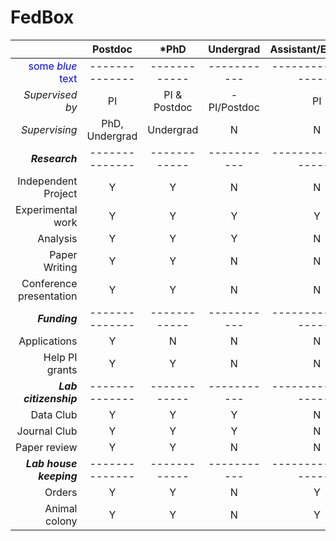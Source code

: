 # FedBox

|   |**Postdoc**|***PhD**|**Undergrad**|**Assistant/Engineer**|
|--:|:-------:|:---:|:---------:|:-------------------:|
|<span style="color:blue">some *blue* text</span>|--------------|------------|-----------|--------------------|
|*Supervised by*|PI|PI & Postdoc|-PI/Postdoc|PI|
|*Supervising*|PhD, Undergrad|Undergrad|N|N|
|***Research***|--------------|------------|-----------|--------------------|
|Independent Project|Y|Y|N|N|
|Experimental work|Y|Y|Y|Y|
|Analysis|Y|Y|Y|N|
|Paper Writing|Y|Y|N|N|
|Conference presentation|Y|Y|N|N|
|***Funding***|--------------|------------|-----------|--------------------|
|Applications|Y|N|N|N|
|Help PI grants|Y|Y|N|N|
|***Lab citizenship***|--------------|------------|-----------|--------------------|
|Data Club|Y|Y|Y|N|
|Journal Club|Y|Y|Y|N|
|Paper review|Y|Y|N|N|
|***Lab house keeping***|--------------|------------|-----------|--------------------|
|Orders|Y|Y|N|Y|
|Animal colony|Y|Y|N|Y|

